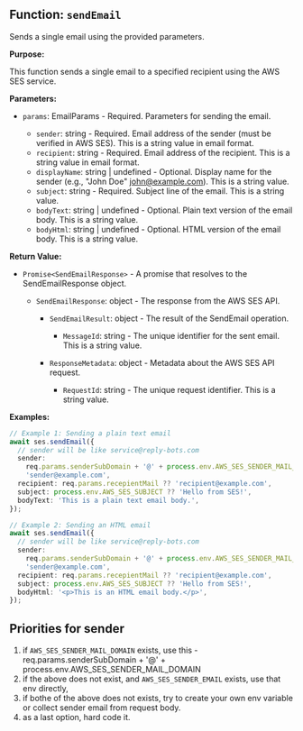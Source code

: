 ## Function: `sendEmail`

Sends a single email using the provided parameters.

**Purpose:**

This function sends a single email to a specified recipient using the AWS SES service.

**Parameters:**

- `params`: EmailParams - Required. Parameters for sending the email.

  - `sender`: string - Required. Email address of the sender (must be verified in AWS SES). This is a string value in email format.
  - `recipient`: string - Required. Email address of the recipient. This is a string value in email format.
  - `displayName`: string | undefined - Optional. Display name for the sender (e.g., "John Doe" <john@example.com>). This is a string value.
  - `subject`: string - Required. Subject line of the email. This is a string value.
  - `bodyText`: string | undefined - Optional. Plain text version of the email body. This is a string value.
  - `bodyHtml`: string | undefined - Optional. HTML version of the email body. This is a string value.

**Return Value:**

- `Promise<SendEmailResponse>` - A promise that resolves to the SendEmailResponse object.

  - `SendEmailResponse`: object - The response from the AWS SES API.

    - `SendEmailResult`: object - The result of the SendEmail operation.

      - `MessageId`: string - The unique identifier for the sent email. This is a string value.

    - `ResponseMetadata`: object - Metadata about the AWS SES API request.

      - `RequestId`: string - The unique request identifier. This is a string value.

**Examples:**

```typescript
// Example 1: Sending a plain text email
await ses.sendEmail({
  // sender will be like service@reply-bots.com
  sender:
    req.params.senderSubDomain + '@' + process.env.AWS_SES_SENDER_MAIL_DOMAIN ??
    'sender@example.com',
  recipient: req.params.recepientMail ?? 'recipient@example.com',
  subject: process.env.AWS_SES_SUBJECT ?? 'Hello from SES!',
  bodyText: 'This is a plain text email body.',
});

// Example 2: Sending an HTML email
await ses.sendEmail({
  // sender will be like service@reply-bots.com
  sender:
    req.params.senderSubDomain + '@' + process.env.AWS_SES_SENDER_MAIL_DOMAIN ??
    'sender@example.com',
  recipient: req.params.recepientMail ?? 'recipient@example.com',
  subject: process.env.AWS_SES_SUBJECT ?? 'Hello from SES!',
  bodyHtml: '<p>This is an HTML email body.</p>',
});
```

## Priorities for sender

1. if `AWS_SES_SENDER_MAIL_DOMAIN` exists, use this - req.params.senderSubDomain + '@' + process.env.AWS_SES_SENDER_MAIL_DOMAIN
2. if the above does not exist, and `AWS_SES_SENDER_EMAIL` exists, use that env directly,
3. if bothe of the above does not exists, try to create your own env variable or collect sender email from request body.
4. as a last option, hard code it.
